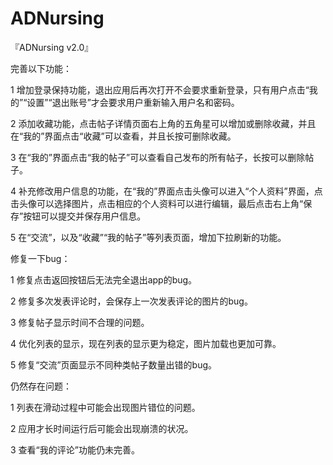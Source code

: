 # ADNursing

﻿『ADNursing v2.0』

完善以下功能：

1 增加登录保持功能，退出应用后再次打开不会要求重新登录，只有用户点击“我的”“设置”“退出账号”才会要求用户重新输入用户名和密码。

2 添加收藏功能，点击帖子详情页面右上角的五角星可以增加或删除收藏，并且在“我的”界面点击“收藏”可以查看，并且长按可删除收藏。

3 在“我的”界面点击“我的帖子”可以查看自己发布的所有帖子，长按可以删除帖子。

4 补充修改用户信息的功能，在“我的”界面点击头像可以进入“个人资料”界面，点击头像可以选择图片，点击相应的个人资料可以进行编辑，最后点击右上角“保存”按钮可以提交并保存用户信息。

5 在“交流”，以及“收藏”“我的帖子”等列表页面，增加下拉刷新的功能。


修复一下bug：

1 修复点击返回按钮后无法完全退出app的bug。

2 修复多次发表评论时，会保存上一次发表评论的图片的bug。

3 修复帖子显示时间不合理的问题。

4 优化列表的显示，现在列表的显示更为稳定，图片加载也更加可靠。

5 修复“交流”页面显示不同种类帖子数量出错的bug。


仍然存在问题：

1 列表在滑动过程中可能会出现图片错位的问题。

2 应用才长时间运行后可能会出现崩溃的状况。

3 查看“我的评论”功能仍未完善。
